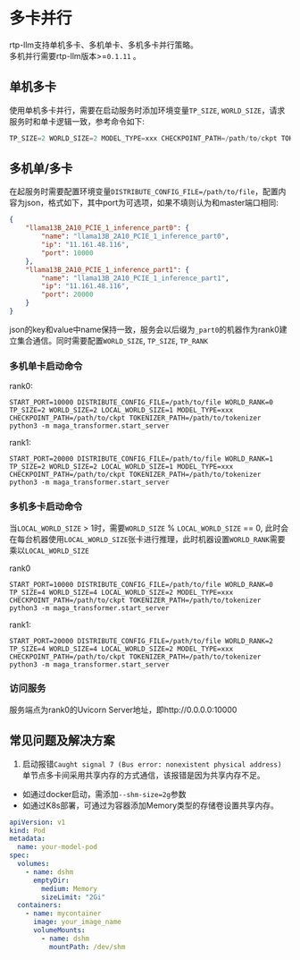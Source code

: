 # 多卡并行
rtp-llm支持单机多卡、多机单卡、多机多卡并行策略。  
多机并行需要rtp-llm版本>=`0.1.11` 。

## 单机多卡
使用单机多卡并行，需要在启动服务时添加环境变量`TP_SIZE`, `WORLD_SIZE`，请求服务时和单卡逻辑一致，参考命令如下: 
``` python
TP_SIZE=2 WORLD_SIZE=2 MODEL_TYPE=xxx CHECKPOINT_PATH=/path/to/ckpt TOKENIZER_PATH=/path/to/tokenizer python3 -m maga_transformer.start_server
```

## 多机单/多卡
在起服务时需要配置环境变量`DISTRIBUTE_CONFIG_FILE=/path/to/file`，配置内容为json，格式如下，其中port为可选项，如果不填则认为和master端口相同:
``` json
{
    "llama13B_2A10_PCIE_1_inference_part0": {
        "name": "llama13B_2A10_PCIE_1_inference_part0",
        "ip": "11.161.48.116",
        "port": 10000
    },
    "llama13B_2A10_PCIE_1_inference_part1": {
        "name": "llama13B_2A10_PCIE_1_inference_part1",
        "ip": "11.161.48.116",
        "port": 20000
    }
}

```
json的key和value中name保持一致，服务会以后缀为`_part0`的机器作为rank0建立集合通信。同时需要配置`WORLD_SIZE`, `TP_SIZE`, `TP_RANK`
### 多机单卡启动命令
rank0:
``` shell
START_PORT=10000 DISTRIBUTE_CONFIG_FILE=/path/to/file WORLD_RANK=0 TP_SIZE=2 WORLD_SIZE=2 LOCAL_WORLD_SIZE=1 MODEL_TYPE=xxx CHECKPOINT_PATH=/path/to/ckpt TOKENIZER_PATH=/path/to/tokenizer python3 -m maga_transformer.start_server
```
rank1:
``` shell
START_PORT=20000 DISTRIBUTE_CONFIG_FILE=/path/to/file WORLD_RANK=1 TP_SIZE=2 WORLD_SIZE=2 LOCAL_WORLD_SIZE=1 MODEL_TYPE=xxx CHECKPOINT_PATH=/path/to/ckpt TOKENIZER_PATH=/path/to/tokenizer python3 -m maga_transformer.start_server
```
### 多机多卡启动命令
当`LOCAL_WORLD_SIZE` > 1时，需要`WORLD_SIZE` % `LOCAL_WORLD_SIZE` == 0, 此时会在每台机器使用`LOCAL_WORLD_SIZE`张卡进行推理，此时机器设置`WORLD_RANK`需要乘以`LOCAL_WORLD_SIZE`

rank0
``` shell
START_PORT=10000 DISTRIBUTE_CONFIG_FILE=/path/to/file WORLD_RANK=0 TP_SIZE=4 WORLD_SIZE=4 LOCAL_WORLD_SIZE=2 MODEL_TYPE=xxx CHECKPOINT_PATH=/path/to/ckpt TOKENIZER_PATH=/path/to/tokenizer python3 -m maga_transformer.start_server
```
rank1:
``` shell
START_PORT=20000 DISTRIBUTE_CONFIG_FILE=/path/to/file WORLD_RANK=2 TP_SIZE=4 WORLD_SIZE=4 LOCAL_WORLD_SIZE=2 MODEL_TYPE=xxx CHECKPOINT_PATH=/path/to/ckpt TOKENIZER_PATH=/path/to/tokenizer python3 -m maga_transformer.start_server
```
### 访问服务
服务端点为rank0的Uvicorn Server地址，即http://0.0.0.0:10000

## 常见问题及解决方案
1. 启动报错`Caught signal 7 (Bus error: nonexistent physical address)`  
单节点多卡间采用共享内存的方式通信，该报错是因为共享内存不足。  
- 如通过docker启动，需添加`--shm-size=2g`参数
- 如通过K8s部署，可通过为容器添加Memory类型的存储卷设置共享内存。
```yaml
apiVersion: v1
kind: Pod
metadata:
  name: your-model-pod
spec:
  volumes:
    - name: dshm
      emptyDir:
        medium: Memory
        sizeLimit: "2Gi"
  containers:
    - name: mycontainer
      image: your_image_name
      volumeMounts:
        - name: dshm
          mountPath: /dev/shm
```